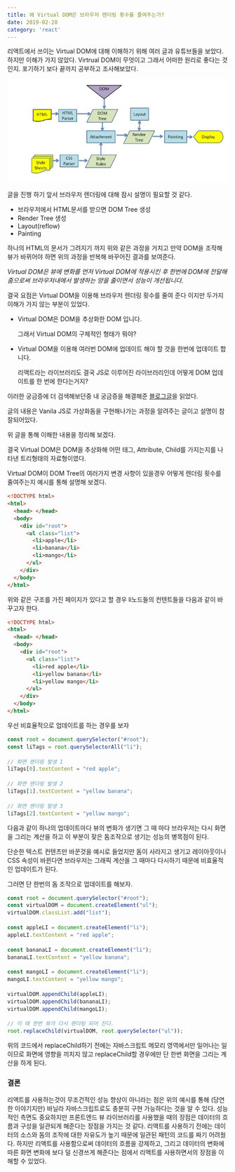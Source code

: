 ```yaml
---
title: 왜 Virtual DOM은 브라우저 렌더링 횟수를 줄여주는가?
date: 2019-02-28
category: 'react'
---
```


리액트에서 쓰이는 Virtual DOM에 대해 이해하기 위해 여러 글과 유튜브들을 보았다.
하지만 이해가 가지 않았다. Virtrual DOM이 무엇이고 그래서 어떠한 원리로 좋다는 것인지.
포기하기 보다 끝까지 공부하고 조사해보았다.


![](./images/browser-workflow.JPG)

글을 진행 하기 앞서 브라우저 렌더링에 대해 잠시 설명이 필요할 것 같다.

- 브라우저에서 HTML문서를 받으면 DOM Tree 생성
- Render Tree 생성
- Layout(reflow)
- Painting

하나의 HTML의 문서가 그려지기 까지 위와 같은 과정을 거치고 만약 DOM을 조작해 뷰가 바뀌어야 하면 위의 과정을 반복해 바꾸어진 결과를 보여준다.

_Virtual DOM은 뷰에 변화를 먼저 Virtual DOM에 적용시킨 후 한번에 DOM에 전달해 줌으로써 브라우저내에서 발생하는 양을 줄이면서 성능이 개선됩니다._

결국 요점은 Virtual DOM을 이용해 브라우저 렌더링 횟수를 줄여 준다 이지만 두가지 이해가 가지 않는 부분이 있었다.

- Virtual DOM은 DOM을 추상화한 DOM 입니다.

  그래서 Virtual DOM의 구체적인 형태가 뭐야?

- Virtual DOM을 이용해 여러번 DOM에 업데이트 해야 할 것을 한번에 업데이트 합니다.

  리액트라는 라이브러리도 결국 JS로 이루어진 라이브러리인데 어떻게 DOM 업데이트를 한 번에 한다는거지?

이러한 궁금증에 더 검색해보던중 내 궁금증을 해결해준 [블로그글](https://medium.com/@deathmood/how-to-write-your-own-virtual-dom-ee74acc13060)을 읽었다.

글의 내용은 Vanila JS로 가상화돔을 구현해나가는 과정을 알려주는 글이고 설명이 참 잘되어있다.

위 글을 통해 이해한 내용을 정리해 보겠다.

결국 Virtual DOM은 DOM을 추상화해 어떤 태그, Attribute, Child를 가지는지를 나타낸 트리형태의 자료형이였다.

Virtual DOM이 DOM Tree의 여러가지 변경 사항이 있을경우 어떻게 렌더링 횟수를 줄여주는지 예시를 통해 설명해 보겠다.

```html
<!DOCTYPE html>
<html>
  <head> </head>
  <body>
    <div id="root">
      <ul class="list">
        <li>apple</li>
        <li>banana</li>
        <li>mango</li>
      </ul>
    </div>
  </body>
</html>
```

위와 같은 구조를 가진 페이지가 있다고 할 경우 li노드들의 컨텐트들을 다음과 같이 바꾸고자 한다.

```html
<!DOCTYPE html>
<html>
  <head> </head>
  <body>
    <div id="root">
      <ul class="list">
        <li>red apple</li>
        <li>yellow banana</li>
        <li>yellow mango</li>
      </ul>
    </div>
  </body>
</html>
```

우선 비효율적으로 업데이트를 하는 경우를 보자

```javascript
const root = document.querySelector("#root");
const liTags = root.querySelectorAll("li");

// 화면 렌더링 발생 1
liTags[0].textContent = "red apple";

// 화면 렌더링 발생 2
liTags[1].textContent = "yellow banana";

// 화면 렌더링 발생 3
liTags[2].textContent = "yellow mango";
```

다음과 같이 하나의 업데이트마다 뷰의 변화가 생기면 그 때 마다 브라우저는 다시 화면을 그리는 계산을 하고 이 부분이 잦은 돔조작으로 생기는 성능의 병목점이 된다.

단순한 텍스트 컨텐츠만 바꾼것을 예시로 들었지만 돔이 사라지고 생기고 레이아웃이나 CSS 속성이 바뀐다면 브라우저는 그래픽 계산을 그 때마다 다시하기 때문에 비효율적인 업데이트가 된다.

그러면 단 한번의 돔 조작으로 업데이트를 해보자.

```javascript
const root = document.querySelector("#root");
const virtualDOM = document.createElement("ul");
virtualDOM.classList.add("list");

const appleLI = document.createElement("li");
appleLI.textContent = "red apple";

const bananaLI = document.createElement("li");
bananaLI.textContent = "yellow banana";

const mangoLI = document.createElement("li");
mangoLI.textContent = "yellow mango";

virtualDOM.appendChild(appleLI);
virtualDOM.appendChild(bananaLI);
virtualDOM.appendChild(mangoLI);

// 이 때 한번 뷰가 다시 렌더링 되어 진다.
root.replaceChild(virtualDOM, root.querySelector("ul"));
```

위의 코드에서 replaceChild하기 전에는 자바스크립트 메모리 영역에서만 일어나는 일이므로 화면에 영향을 끼치지 않고 replaceChild할 경우에만 단 한번 화면을 그리는 계산을 하게 된다.

### 결론

리액트를 사용하는것이 무조건적인 성능 향상이 아니라는 점은 위의 예시를 통해 (당연한 이야기지만) 바닐라 자바스크립트로도 충분히 구현 가능하다는 것을 알 수 있다. 성능적인 측면도 중요하지만 프론트엔드 뷰 라이브러리를 사용했을 때의 장점은 데이터의 흐름과 구성을 일관되게 해준다는 장점을 가지는 것 같다. 리액트를 사용하기 전에는 데이터의 소스와 돔의 조작에 대한 자유도가 높기 때문에 일관된 패턴의 코드를 짜기 어려웠다. 하지만 리액트를 사용함으로써 데이터의 흐름을 강제하고, 그리고 데이터의 변화에 따른 화면 변화에 보다 덜 신경쓰게 해준다는 점에서 리액트를 사용하면서의 장점을 이해할 수 있었다.
